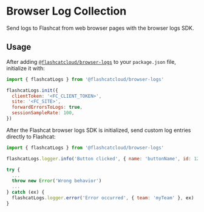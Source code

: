 # Browser Log Collection

Send logs to Flashcat from web browser pages with the browser logs SDK.


## Usage

After adding [`@flashcatcloud/browser-logs`][2] to your `package.json` file, initialize it with:

```javascript
import { flashcatLogs } from '@flashcatcloud/browser-logs'

flashcatLogs.init({
  clientToken: '<FC_CLIENT_TOKEN>',
  site: '<FC_SITE>',
  forwardErrorsToLogs: true,
  sessionSampleRate: 100,
})
```

After the Flashcat browser logs SDK is initialized, send custom log entries directly to Flashcat:

```javascript
import { flashcatLogs } from '@flashcatcloud/browser-logs'

flashcatLogs.logger.info('Button clicked', { name: 'buttonName', id: 123 })

try {
  ...
  throw new Error('Wrong behavior')
  ...
} catch (ex) {
  flashcatLogs.logger.error('Error occurred', { team: 'myTeam' }, ex)
}
```

<!-- Note: all URLs should be absolute -->

[2]: https://www.npmjs.com/package/@flashcatcloud/browser-logs
